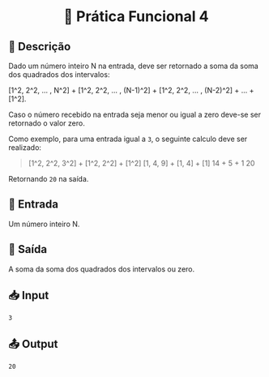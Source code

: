 <h1 align="center">
  <p> 🎈 Prática Funcional 4 </p>
</h1>

## 📝 Descrição

Dado um número inteiro N na entrada, deve ser retornado a soma da soma dos quadrados dos intervalos: 

[1^2, 2^2, ... , N^2] + [1^2, 2^2, ... , (N-1)^2] + [1^2, 2^2, ... , (N-2)^2] + ... + [1^2]. 

Caso o número recebido na entrada seja menor ou igual a zero deve-se ser retornado o valor zero.

Como exemplo, para uma entrada igual a `3`, o seguinte calculo deve ser realizado:

>[1^2, 2^2, 3^2] + [1^2, 2^2] + [1^2]
>[1, 4, 9] + [1, 4] + [1]
>14 + 5 + 1
>20

Retornando `20` na saída.

## 📌 Entrada

Um número inteiro N.

## 📌 Saída

A soma da soma dos quadrados dos intervalos ou zero.

## 📥 Input

``` 
3
```

## 📤 Output

``` 
20
```
